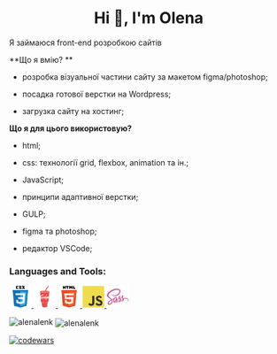 




<h1 align="center">Hi 👋, I'm Olena</h1>

Я займаюся front-end розробкою сайтів

**Що я вмію? 
**
- розробка візуальної частини сайту за макетом figma/photoshop; 

- посадка готової верстки на Wordpress; 

- загрузка сайту на хостинг;

 

<b>Що я для цього використовую?</b>

- html; 

- css: технології grid, flexbox, animation та ін.; 

- JavaScript; 

- принципи адаптивної верстки;

- GULP; 

- figma та photoshop;

- редактор VSCode;





<p align="left">
</p>

<h3 align="left">Languages and Tools:</h3>
<p align="left"> <a href="https://www.w3schools.com/css/" target="_blank" rel="noreferrer"> <img src="https://raw.githubusercontent.com/devicons/devicon/master/icons/css3/css3-original-wordmark.svg" alt="css3" width="40" height="40"/> </a> <a href="https://gulpjs.com" target="_blank" rel="noreferrer"> <img src="https://raw.githubusercontent.com/devicons/devicon/master/icons/gulp/gulp-plain.svg" alt="gulp" width="40" height="40"/> </a> <a href="https://www.w3.org/html/" target="_blank" rel="noreferrer"> <img src="https://raw.githubusercontent.com/devicons/devicon/master/icons/html5/html5-original-wordmark.svg" alt="html5" width="40" height="40"/> </a> <a href="https://developer.mozilla.org/en-US/docs/Web/JavaScript" target="_blank" rel="noreferrer"> <img src="https://raw.githubusercontent.com/devicons/devicon/master/icons/javascript/javascript-original.svg" alt="javascript" width="40" height="40"/> </a> <a href="https://sass-lang.com" target="_blank" rel="noreferrer"> <img src="https://raw.githubusercontent.com/devicons/devicon/master/icons/sass/sass-original.svg" alt="sass" width="40" height="40"/> </a> </p>





<p><img align="left" src="https://github-readme-stats.vercel.app/api/top-langs?username=alenalenk&show_icons=true&locale=en&layout=compact" alt="alenalenk" /></p>

<p>&nbsp;<img align="center" src="https://github-readme-stats.vercel.app/api?username=alenalenk&show_icons=true&locale=en" alt="alenalenk" /></p>

[![codewars](https://www.codewars.com/users/Alenalenk/badges/small)](https://www.codewars.com/users/Alenalenk) 


